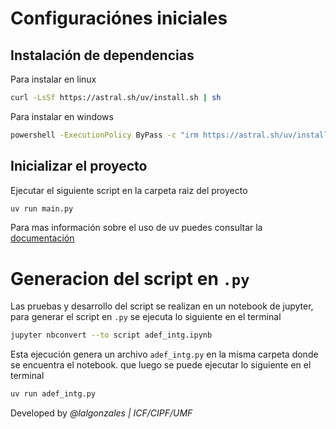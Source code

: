 # Configuraciónes iniciales
## Instalación de dependencias

Para instalar en linux
```bash
curl -LsSf https://astral.sh/uv/install.sh | sh
```
Para instalar en windows
```bash
powershell -ExecutionPolicy ByPass -c "irm https://astral.sh/uv/install.ps1 | iex"
```

## Inicializar el proyecto
Ejecutar el siguiente script en la carpeta raiz del proyecto
```bash
uv run main.py
```

Para mas información sobre el uso de uv puedes consultar la [documentación](https://docs.astral.sh/uv/)


# Generacion del script en `.py`
Las pruebas y desarrollo del script se realizan en un notebook de jupyter, para generar el script en `.py` se ejecuta lo siguiente en el terminal
```bash
jupyter nbconvert --to script adef_intg.ipynb
```

Esta ejecución genera un archivo `adef_intg.py` en la misma carpeta donde se encuentra el notebook. que luego se puede ejecutar lo siguiente en el terminal
```bash
uv run adef_intg.py
```

Developed by *@lalgonzales | ICF/CIPF/UMF*

